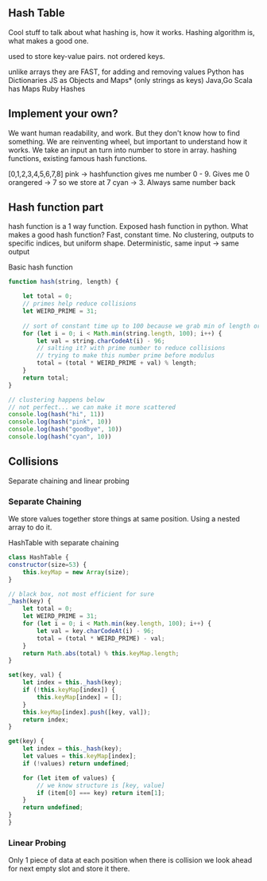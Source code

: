 ## Hash Table
Cool stuff to talk about what hashing is, how it works.
Hashing algorithm is, what makes a good one.

used to store key-value pairs.
not ordered keys.

unlike arrays they are FAST, for adding and removing values
Python has Dictionaries
JS as Objects and Maps* (only strings as keys)
Java,Go Scala has Maps
Ruby Hashes

## Implement your own?
We want human readability, and work. But they don't know how to find something.
We are reinventing wheel, but important to understand how it works.
We take an input an turn into number to store in array.
hashing functions, existing famous hash functions.

[0,1,2,3,4,5,6,7,8]
pink -> hashfunction gives me number 0 - 9. Gives me 0
orangered -> 7 so we store at 7
cyan -> 3. Always same number back

## Hash function part

hash function is a 1 way function. Exposed hash function in python.
What makes a good hash function? Fast, constant time.
No clustering, outputs to specific indices, but uniform shape.
Deterministic, same input -> same output


Basic hash function
```js
function hash(string, length) {

    let total = 0;
    // primes help reduce collisions
    let WEIRD_PRIME = 31;
    
    // sort of constant time up to 100 because we grab min of length or 100
    for (let i = 0; i < Math.min(string.length, 100); i++) {
        let val = string.charCodeAt(i) - 96;
        // salting it? with prime number to reduce collisions
        // trying to make this number prime before modulus
        total = (total * WEIRD_PRIME + val) % length;
    }
    return total;
}

// clustering happens below
// not perfect... we can make it more scattered
console.log(hash("hi", 11))
console.log(hash("pink", 10))
console.log(hash("goodbye", 10))
console.log(hash("cyan", 10))
```



## Collisions
Separate chaining and linear probing

### Separate Chaining
We store values together
store things at same position. Using a nested array to do it.

HashTable with separate chaining
```js
class HashTable {
constructor(size=53) {
    this.keyMap = new Array(size);
}

// black box, not most efficient for sure
_hash(key) {
    let total = 0;
    let WEIRD_PRIME = 31;
    for (let i = 0; i < Math.min(key.length, 100); i++) {
        let val = key.charCodeAt(i) - 96;
        total = (total * WEIRD_PRIME) - val;
    }
    return Math.abs(total) % this.keyMap.length;
}

set(key, val) {
    let index = this._hash(key);
    if (!this.keyMap[index]) {
        this.keyMap[index] = [];
    }
    this.keyMap[index].push([key, val]);
    return index;
}

get(key) {
    let index = this._hash(key);
    let values = this.keyMap[index];
    if (!values) return undefined;

    for (let item of values) {
        // we know structure is [key, value]
        if (item[0] === key) return item[1];
    }
    return undefined;
}
}
```

### Linear Probing
Only 1 piece of data at each position
when there is collision we look ahead for next empty slot and store it there.





